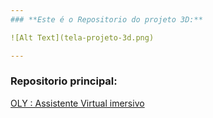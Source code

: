 ```yaml
---
### **Este é o Repositorio do projeto 3D:**

![Alt Text](tela-projeto-3d.png)

---
```


### **Repositorio principal:**

[OLY : Assistente Virtual imersivo](https://github.com/tonanuvem/lambda-chatbot-imagelearning-scrap)
